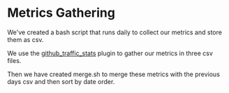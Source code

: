 # Metrics Gathering

We've created a bash script that runs daily to collect our metrics and store them as csv.

We use the [github_traffic_stats](https://github.com/seladb/github-traffic-stats) plugin to gather our metrics in three csv files.

Then we have created merge.sh to merge these metrics with the previous days csv and then sort by date order.
